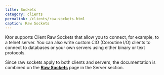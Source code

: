 ```yaml
---
title: Sockets
category: clients
permalink: /clients/raw-sockets.html
caption: Raw Sockets  
---
```


Ktor supports Client Raw Sockets that allow you to connect, for example, to a telnet server.
You can also write custom CIO (Coroutine I/O) clients to connect to databases or your own servers using either binary or text protocols.

Since raw sockets apply to both clients and servers, the documentation is combined on the **[Raw Sockets](/servers/raw-sockets.html)** page in the Server section.
